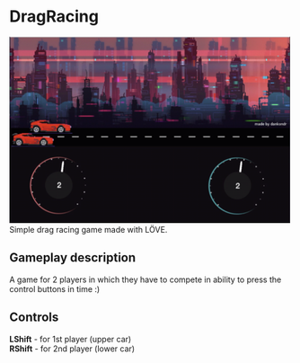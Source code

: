 # DragRacing
<img src="Image.png" width="500" alt="Screenshot from game" title="Screenshot"><br>
Simple drag racing game made with LÖVE.<br>
## Gameplay description
A game for 2 players in which they have to compete in ability to press the control buttons in time :)
## Controls
<b>LShift</b> - for 1st player (upper car)<br>
<b>RShift</b> - for 2nd player (lower car)
